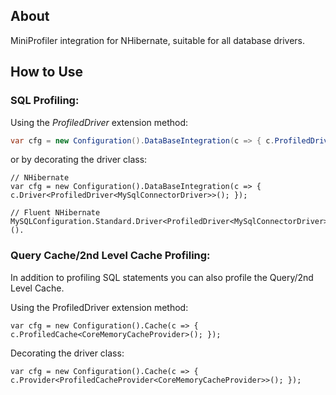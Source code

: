 ## About

MiniProfiler integration for NHibernate, suitable for all database drivers.

## How to Use

### SQL Profiling:
Using the *ProfiledDriver* extension method:
```csharp
var cfg = new Configuration().DataBaseIntegration(c => { c.ProfiledDriver<MySqlConnectorDriver>(); });
```
or by decorating the driver class:
```
// NHibernate
var cfg = new Configuration().DataBaseIntegration(c => { c.Driver<ProfiledDriver<MySqlConnectorDriver>>(); });

// Fluent NHibernate
MySQLConfiguration.Standard.Driver<ProfiledDriver<MySqlConnectorDriver>>().
```

### Query Cache/2nd Level Cache Profiling:
In addition to profiling SQL statements you can also profile the Query/2nd Level Cache.

Using the ProfiledDriver extension method:
```
var cfg = new Configuration().Cache(c => { c.ProfiledCache<CoreMemoryCacheProvider>(); });
```
Decorating the driver class:
```
var cfg = new Configuration().Cache(c => { c.Provider<ProfiledCacheProvider<CoreMemoryCacheProvider>>(); });
```